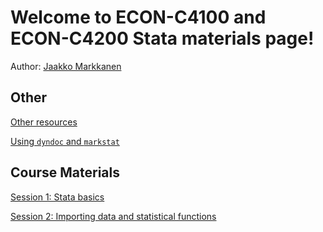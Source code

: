 # Welcome to ECON-C4100 and ECON-C4200 Stata materials page!

Author: [Jaakko Markkanen](mailto:jaakko.m.markkanen@aalto.fi)

## Other

[Other resources](https://jaakkogo.github.io/stata_materials/Other_resources.html)

[Using `dyndoc` and `markstat`](https://jaakkogo.github.io/stata_materials/dynamic_documents.html)

## Course Materials

[Session 1: Stata basics](https://jaakkogo.github.io/stata_materials/stata_basics.html)

[Session 2: Importing data and statistical functions](https://jaakkogo.github.io/stata_materials/first_touch.html)
